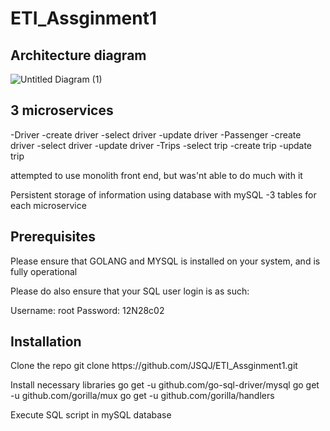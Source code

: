 # ETI_Assginment1
<h2>Architecture diagram</h2>

![Untitled Diagram (1)](https://user-images.githubusercontent.com/78250532/145850298-9ac8a5c2-ac57-485b-99e8-8a7e83db817a.jpg)

<h2>3 microservices</h2>
-Driver
  -create driver
  -select driver
  -update driver
 -Passenger
  -create driver
  -select driver
  -update driver
-Trips
  -select trip
  -create trip
  -update trip
  
attempted to use monolith front end, but was'nt able to do much with it
 
Persistent storage of information using database with mySQL
-3 tables for each microservice

<h2>Prerequisites</h2>
Please ensure that GOLANG and MYSQL is installed on your system, and is fully operational

Please do also ensure that your SQL user login is as such:

   Username: root
   Password: 12N28c02
   
<h2><b>Installation</b></h2>
Clone the repo
git clone https://github.com/JSQJ/ETI_Assginment1.git

Install necessary libraries
<a>go get -u github.com/go-sql-driver/mysql</a>
<a>go get -u github.com/gorilla/mux</a>
<a>go get -u github.com/gorilla/handlers</a>

Execute SQL script in mySQL database
